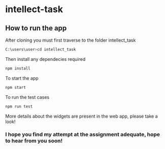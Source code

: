 # intellect-task
## How to run the app
After cloning you must first traverse to the folder intellect_task
```sh
C:\users\user>cd intellect_task
```
Then install any dependecies required
```sh
npm install 
```
To start the app
```sh
npm start
```
To run the test cases
```sh
npm run test
```
More details about the widgets are present in the web app, please take a look!

### I hope you find my attempt at the assignment adequate, hope to hear from you soon!
